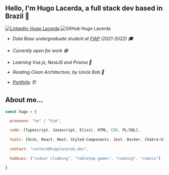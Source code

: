 <h2>Hello, I'm Hugo Lacerda,  a full stack dev based in Brazil 👋</h2>

[![Linkedin: Hugo Lacerda](https://img.shields.io/badge/-hugolacerda-blue?style=flat-square&logo=Linkedin&logoColor=white&link=https://www.linkedin.com/in/hugo-lacerda-rocha/)](https://www.linkedin.com/in/hugo-lacerda-rocha/) ![GitHub Hugo Lacerda](https://img.shields.io/github/followers/hugolacerdar?style=social&label=Follow)

<em>

  - Data Base undergraduate student at <a href="https://www.fiap.com.br">FIAP</a> (2021-2022) 🎓

  - Currently open for work 🟢 
  
  - Learning Vue.js, NestJS and Prisma 🚀
  - Reading Clean Architecture, by Uncle Bob 📖
  - [Portfolio](https://www.hugolacerda.dev/) 🏗️
</em>

## About me...
```javascript
const hugo = {

  pronouns: "he" | "him",
  
  code: [Typescript, Javascript, Elixir, HTML, CSS, PL/SQL],
  
  tools: [Node, React, Next, Styled-Components, Jest, Docker, Chakra-Ui, Phoenix],
  
  contact: "contact@hugolacerda.dev",
  
  hobbies: ["indoor climbing", "tabletop games", "cooking", "comics"]
  
}
```
